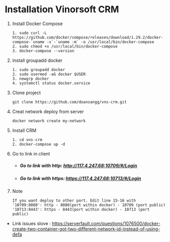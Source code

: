 # Installation Vinorsoft CRM
1. Install Docker Compose
    ```
    1. sudo curl -L https://github.com/docker/compose/releases/download/1.29.2/docker-compose-`uname -s`-`uname -m` -o /usr/local/bin/docker-compose
    2. sudo chmod +x /usr/local/bin/docker-compose
    3. docker-compose --version
    ```
2. Install groupadd docker
    ```
    1. sudo groupadd docker
    2. sudo usermod -aG docker $USER
    3. newgrp docker 
    4. systemctl status docker.service
    ```
3. Clone project
    ```
    git clone https://github.com/doansangg/vns-crm.git
    ```
4. Creat network deploy from server
    ```
    docker network create my-network
    ```
5. Install CRM
    ```
    1. cd vns-crm
    2. docker-compose up -d
    ```
6. Go to link in client
    * ##### Go to link with http: http://117.4.247.68:10709/#/Login
    * ##### Go to link with https: https://117.4.247.68:10713/#/Login
7. Note
    ```
    If you want deploy to other port. Edit line 15-16 with
    '10709:8080': http - 8080(port within docker) - 10709 (port public) 
    '10713:8443': https - 8443(port within docker) - 10713 (port public)
    ```

* Link issues slove : https://serverfault.com/questions/1076500/docker-create-two-container-got-two-different-network-id-instead-of-using-defa